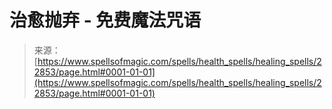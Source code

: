 <!--yml

类别：未分类

日期：2024-06-12 19:07:32

-->

# 治愈抛弃 - 免费魔法咒语

> 来源：[https://www.spellsofmagic.com/spells/health_spells/healing_spells/22853/page.html#0001-01-01](https://www.spellsofmagic.com/spells/health_spells/healing_spells/22853/page.html#0001-01-01)
